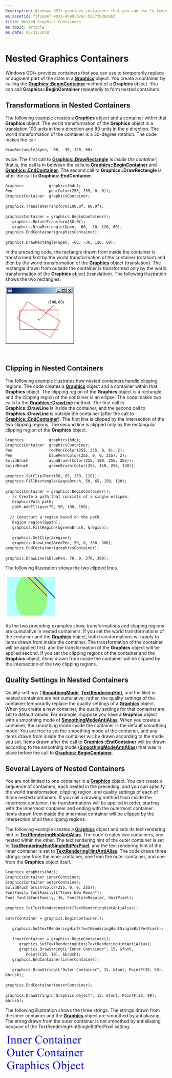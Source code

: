 ```yaml
---
Description: Windows GDI+ provides containers that you can use to temporarily replace or augment part of the state in a Graphics object.
ms.assetid: f3fce8ef-903a-4b9d-b76c-562739d02eb3
title: Nested Graphics Containers
ms.topic: article
ms.date: 05/31/2018
---
```


# Nested Graphics Containers

Windows GDI+ provides containers that you can use to temporarily replace or augment part of the state in a [**Graphics**](/windows/desktop/api/gdiplusgraphics/nl-gdiplusgraphics-graphics) object. You create a container by calling the [**Graphics::BeginContainer**](https://msdn.microsoft.com/library/ms536156(v=VS.85).aspx) method of a **Graphics** object. You can call **Graphics::BeginContainer** repeatedly to form nested containers.

## Transformations in Nested Containers

The following example creates a [**Graphics**](/windows/desktop/api/gdiplusgraphics/nl-gdiplusgraphics-graphics) object and a container within that **Graphics** object. The world transformation of the **Graphics** object is a translation 100 units in the x direction and 80 units in the y direction. The world transformation of the container is a 30-degree rotation. The code makes the call


```
DrawRectangle(&pen, -60, -30, 120, 60)
```



twice. The first call to [**Graphics::DrawRectangle**](https://msdn.microsoft.com/library/ms536003(v=VS.85).aspx) is *inside the container*; that is, the call is in between the calls to [**Graphics::BeginContainer**](https://msdn.microsoft.com/library/ms536156(v=VS.85).aspx) and [**Graphics::EndContainer**](/windows/desktop/api/Gdiplusgraphics/nf-gdiplusgraphics-graphics-endcontainer). The second call to **Graphics::DrawRectangle** is after the call to **Graphics::EndContainer**.


```
Graphics           graphics(hdc);
Pen                pen(Color(255, 255, 0, 0));
GraphicsContainer  graphicsContainer;

graphics.TranslateTransform(100.0f, 80.0f);

graphicsContainer = graphics.BeginContainer();
   graphics.RotateTransform(30.0f);
   graphics.DrawRectangle(&pen, -60, -30, 120, 60);
graphics.EndContainer(graphicsContainer);

graphics.DrawRectangle(&pen, -60, -30, 120, 60);
```



In the preceding code, the rectangle drawn from inside the container is transformed first by the world transformation of the container (rotation) and then by the world transformation of the [**Graphics**](/windows/desktop/api/gdiplusgraphics/nl-gdiplusgraphics-graphics) object (translation). The rectangle drawn from outside the container is transformed only by the world transformation of the **Graphics** object (translation). The following illustration shows the two rectangles.

![screen shot of a window with two red rectangles centered the same point, but with different rotations](images/nestedcontainers1.png)

 

## Clipping in Nested Containers

The following example illustrates how nested containers handle clipping regions. The code creates a [**Graphics**](/windows/desktop/api/gdiplusgraphics/nl-gdiplusgraphics-graphics) object and a container within that **Graphics** object. The clipping region of the **Graphics** object is a rectangle, and the clipping region of the container is an ellipse. The code makes two calls to the [**Graphics::DrawLine**](https://msdn.microsoft.com/library/ms536026(v=VS.85).aspx) method. The first call to **Graphics::DrawLine** is inside the container, and the second call to **Graphics::DrawLine** is outside the container (after the call to [**Graphics::EndContainer**](/windows/desktop/api/Gdiplusgraphics/nf-gdiplusgraphics-graphics-endcontainer)). The first line is clipped by the intersection of the two clipping regions. The second line is clipped only by the rectangular clipping region of the **Graphics** object.


```
Graphics           graphics(hdc);
GraphicsContainer  graphicsContainer;
Pen                redPen(Color(255, 255, 0, 0), 2);
Pen                bluePen(Color(255, 0, 0, 255), 2);
SolidBrush         aquaBrush(Color(255, 180, 255, 255));
SolidBrush         greenBrush(Color(255, 150, 250, 130));

graphics.SetClip(Rect(50, 65, 150, 120));
graphics.FillRectangle(&aquaBrush, 50, 65, 150, 120);

graphicsContainer = graphics.BeginContainer();
   // Create a path that consists of a single ellipse.
   GraphicsPath path;
   path.AddEllipse(75, 50, 100, 150);

  // Construct a region based on the path.
   Region region(&path);
   graphics.FillRegion(&greenBrush, &region);

   graphics.SetClip(&region);
   graphics.DrawLine(&redPen, 50, 0, 350, 300);
graphics.EndContainer(graphicsContainer);

graphics.DrawLine(&bluePen, 70, 0, 370, 300);
```



The following illustration shows the two clipped lines.

![illustration of an ellipse inside a rectangle, with one line clipped by the ellipse and the other by the rectangle](images/nestedcontainers2.png)

As the two preceding examples show, transformations and clipping regions are cumulative in nested containers. If you set the world transformations of the container and the [**Graphics**](/windows/desktop/api/gdiplusgraphics/nl-gdiplusgraphics-graphics) object, both transformations will apply to items drawn from inside the container. The transformation of the container will be applied first, and the transformation of the **Graphics** object will be applied second. If you set the clipping regions of the container and the **Graphics** object, items drawn from inside the container will be clipped by the intersection of the two clipping regions.

## Quality Settings in Nested Containers

Quality settings ( [**SmoothingMode**](/windows/desktop/api/Gdiplusenums/ne-gdiplusenums-smoothingmode), [**TextRenderingHint**](/windows/desktop/api/Gdiplusenums/ne-gdiplusenums-textrenderinghint), and the like) in nested containers are not cumulative; rather, the quality settings of the container temporarily replace the quality settings of a [**Graphics**](/windows/desktop/api/gdiplusgraphics/nl-gdiplusgraphics-graphics) object. When you create a new container, the quality settings for that container are set to default values. For example, suppose you have a **Graphics** object with a smoothing mode of [****SmoothingModeAntiAlias****](/windows/desktop/api/Gdiplusenums/ne-gdiplusenums-smoothingmode). When you create a container, the smoothing mode inside the container is the default smoothing mode. You are free to set the smoothing mode of the container, and any items drawn from inside the container will be drawn according to the mode you set. Items drawn after the call to [**Graphics::EndContainer**](/windows/desktop/api/Gdiplusgraphics/nf-gdiplusgraphics-graphics-endcontainer) will be drawn according to the smoothing mode ([****SmoothingModeAntiAlias****](/windows/desktop/api/Gdiplusenums/ne-gdiplusenums-smoothingmode)) that was in place before the call to [**Graphics::BeginContainer**](https://msdn.microsoft.com/library/ms536156(v=VS.85).aspx).

## Several Layers of Nested Containers

You are not limited to one container in a [**Graphics**](/windows/desktop/api/gdiplusgraphics/nl-gdiplusgraphics-graphics) object. You can create a sequence of containers, each nested in the preceding, and you can specify the world transformation, clipping region, and quality settings of each of those nested containers. If you call a drawing method from inside the innermost container, the transformations will be applied in order, starting with the innermost container and ending with the outermost container. Items drawn from inside the innermost container will be clipped by the intersection of all the clipping regions.

The following example creates a [**Graphics**](/windows/desktop/api/gdiplusgraphics/nl-gdiplusgraphics-graphics) object and sets its text rendering hint to [****TextRenderingHintAntiAlias****](/windows/desktop/api/Gdiplusenums/ne-gdiplusenums-textrenderinghint). The code creates two containers, one nested within the other. The text rendering hint of the outer container is set to [****TextRenderingHintSingleBitPerPixel****](/windows/desktop/api/Gdiplusenums/ne-gdiplusenums-textrenderinghint), and the text rendering hint of the inner container is set to [****TextRenderingHintAntiAlias****](/windows/desktop/api/Gdiplusenums/ne-gdiplusenums-textrenderinghint). The code draws three strings: one from the inner container, one from the outer container, and one from the **Graphics** object itself.


```
Graphics graphics(hdc);
GraphicsContainer innerContainer;
GraphicsContainer outerContainer;
SolidBrush brush(Color(255, 0, 0, 255));
FontFamily fontFamily(L"Times New Roman");
Font font(&fontFamily, 36, FontStyleRegular, UnitPixel);

graphics.SetTextRenderingHint(TextRenderingHintAntiAlias);

outerContainer = graphics.BeginContainer();

   graphics.SetTextRenderingHint(TextRenderingHintSingleBitPerPixel);

   innerContainer = graphics.BeginContainer();
      graphics.SetTextRenderingHint(TextRenderingHintAntiAlias);
      graphics.DrawString(L"Inner Container", 15, &font,
         PointF(20, 10), &brush);
   graphics.EndContainer(innerContainer);

   graphics.DrawString(L"Outer Container", 15, &font, PointF(20, 50), &brush);

graphics.EndContainer(outerContainer);

graphics.DrawString(L"Graphics Object", 15, &font, PointF(20, 90), &brush);
```



The following illustration shows the three strings. The strings drawn from the inner container and the [**Graphics**](/windows/desktop/api/gdiplusgraphics/nl-gdiplusgraphics-graphics) object are smoothed by antialiasing. The string drawn from the outer container is not smoothed by antialiasing because of the TextRenderingHintSingleBitPerPixel setting.

![illustration of a rectangle containing the same string there times; only the characters in the first and last lines are smooth](images/nestedcontainers3.png)

 

 



